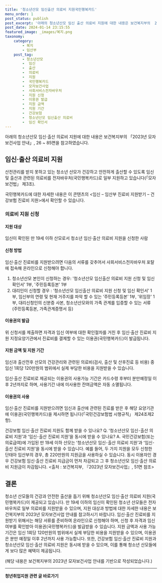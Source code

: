 ```yaml
---
title: '청소년산모 임신출산 의료비 지원국민행복카드'
menu_order: 1
post_status: publish
post_excerpt: '아래의 청소년산모 임신 출산 의료비 지원에 대한 내용은 보건복지부의  2023년 모자보건사업 안내 , 26   85면을 참고하였습니다.'
post_date: 2024-01-14 23:15:55
featured_image: _images/복지.png
taxonomy:
    category:
        - 복지
        - 임산부
    post_tag:
        - 청소년산모
        -  임신
        -  출산
        -  의료비
        -  지원
        -  국민행복카드
        -  모자보건사업
        -  사회서비스전자바우처
        -  지원 신청
        -  이용권 발급
        -  지원 금액
        -  지원 기간
        -  건강보험
        -  청소년산모 임신출산 의료비
        -  임신 확인서
---
```


아래의 청소년산모 임신·출산 의료비 지원에 대한 내용은 보건복지부의 「2023년 모자보건사업 안내」, 26 ~ 85면을 참고하였습니다.

## 임신·출산 의료비 지원
산전관리를 받지 못하고 있는 청소년 산모가 건강하고 안전하게 출산할 수 있도록 임신 및 출산과 관련된 의료비를 전자바우처(국민행복카드)로 일부 지원하고 있습니다(「모자보건법」 제3조).

국민행복카드에 대한 자세한 내용은 이 콘텐츠의 <임신 – 임산부 진료비 지원받기 – 건강보험 진료비 지원>에서 확인할 수 있습니다.

### 의료비 지원 신청
#### 지원 대상
임신이 확인된 만 19세 이하 산모로서 청소년 임신·출산 의료비 지원을 신청한 사람

#### 신청 방법
임신·출산 진료비를 지원받으려면 다음의 서류를 갖추어서 사회서비스전자바우처 포탈에 접속해 온라인으로 신청해야 합니다.

1. 청소년산모 본인이 신청하는 경우: '청소년산모 임신출산 의료비 지원 신청 및 임신 확인서' 1부, '주민등록등본’ 1부
2. 대리인이 신청할 경우 : ‘청소년산모 임신출산 의료비 지원 신청 및 임신 확인서’ 1부, 임신부의 연령 및 현재 거주지를 파악 할 수 있는 ‘주민등록등본’ 1부, '위임장' 1부, 대리신청인의 신분증 사본, 청소년산모와의 가족 관계를 입증할 수 있는 서류 (주민등록등본, 가족관계증명서 등)

#### 이용권의 발급
위 신청서를 제출하면 자격과 임신 여부에 대한 확인절차를 거친 후 임신·출산 진료비 지원 지정요양기관에서 진료비를 결제할 수 있는 이용권(국민행복카드)이 발급됩니다.

#### 지원 금액 및 지원 기간
임신과 출산전후 산모의 건강관리와 관련된 의료비(검사, 출산 및 산후진료 등 비용) 중 임신 1회당 120만원의 범위에서 실제 부담한 비용을 지원받을 수 있습니다.

임신·출산 진료비로 제공되는 이용권의 사용가능 기간은 카드수령 후부터 분만예정일 이후 2년까지로 하며, 사용기간 내에 미사용한 잔여금액은 자동 소멸됩니다.

#### 이용권의 사용
임신·출산 진료비를 지원받으려면 임신과 출산에 관련된 진료를 받은 후 해당 요양기관에 이용권(국민행복카드)을 제시하면 됩니다(「국민건강보험법 시행규칙」 제24조제2항).

건강보험 임신·출산 진료비 지원도 함께 받을 수 있나요?
Q. ʻ청소년산모 임신･출산 의료비 지원ʼ과 ʻ임신･출산 진료비 지원ʼ을 동시에 받을 수 있나요?
A. 국민건강보험(또는 의료급여)에 가입된 만 19세 이하 산모는 ʻ청소년산모 임신･출산 의료비 지원ʼ과 ʻ임신･출산 진료비 지원ʼ을 동시에 받을 수 있습니다. 예를 들어, 두 가지 지원을 모두 신청한 단태아 임산부의 경우, 총 220만원의 지원금을 사용하실 수 있습니다. 동시 이용자인 경우 건강보험 임신·출산 진료비 지급금이 먼저 차감되고 그 후 청소년산모 임신·출산 의료비 지원금이 차감됩니다.
<출처 : 보건복지부, 『2023년 모자보건사업』, 51면 참조>﻿

## 결론
청소년 산모들의 건강과 안전한 출산을 돕기 위해 청소년산모 임신·출산 의료비 지원(국민행복카드)이 제공되고 있습니다. 만 19세 이하의 임신이 확인된 청소년 산모들은 전자바우처로 일부 의료비를 지원받을 수 있으며, 지원 대상과 방법에 대한 자세한 내용은 보건복지부의 2023년 모자보건사업 안내를 참고하시기 바랍니다. 임신·출산 진료비를 지원받기 위해서는 해당 서류를 준비하여 온라인으로 신청해야 하며, 신청 후 자격과 임신 여부를 확인받아 이용권(국민행복카드)을 발급받을 수 있습니다. 지원 금액과 사용 가능 기간은 임신 1회당 120만원의 범위에서 실제 부담한 비용을 지원받을 수 있으며, 이용권은 분만 예정일 이후 2년까지 사용 가능합니다. 또한, 건강보험 임신·출산 진료비 지원과 청소년산모 임신·출산 의료비 지원은 동시에 받을 수 있으며, 이를 통해 청소년 산모들에게 보다 많은 혜택이 제공됩니다.

(해당 내용은 보건복지부의 2023년 모자보건사업 안내를 기반으로 작성되었습니다.)
<!-- wp:separator -->
<hr class="wp-block-separator has-alpha-channel-opacity"/>
<!-- /wp:separator -->

<!-- wp:group {"backgroundColor":"base","layout":{"type":"constrained"}} -->
<div class="wp-block-group has-base-background-color has-background"><!-- wp:paragraph {"align":"center","fontSize":"medium"} -->
<p class="has-text-align-center has-large-font-size"><strong>청년취업지원 관련 글 바로가기</strong></p>
<!-- /wp:paragraph -->


<!-- wp:latest-posts
{"categories":[{"id":12739,"count":19,"description":"","link":"https://uknowlaw.com/category/%ec%b2%ad%eb%85%84%ec%b7%a8%ec%97%85%ec%a7%80%ec%9b%90/","name":"청년취업지원","slug":"청년취업지원","taxonomy":"category","parent":0,"meta":[],"_links":{"self":[{"href":"https://uknowlaw.com/wp-json/wp/v2/categories/12739"}],"collection":[{"href":"https://uknowlaw.com/wp-json/wp/v2/categories"}],"about":[{"href":"https://uknowlaw.com/wp-json/wp/v2/taxonomies/category"}],"wp:post_type":[{"href":"https://uknowlaw.com/wp-json/wp/v2/posts?categories=12739"}],"curies":[{"name":"wp","href":"https://api.w.org/{rel}","templated":true}]}}],"postsToShow":100,"excerptLength":28,"postLayout":"grid","columns":2,"featuredImageAlign":"left","featuredImageSizeSlug":"large","fontSize":"small"} /--></div>
<!-- /wp:group -->